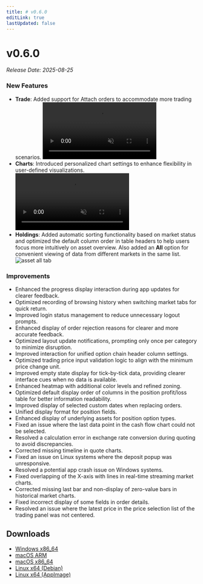 ```yaml
---
title: # v0.6.0
editLink: true
lastUpdated: false
---
```


# v0.6.0

_Release Date: 2025-08-25_

### New Features

- **Trade**: Added support for Attach orders to accommodate more trading scenarios.
  <video src="https://assets.lbctrl.com/uploads/4033558b-aebf-4a04-9508-6dcfd6ec2617/attach-order.mp4" type="video/mp4" autoplay muted loop>Your browser does not support the video tag.</video>
- **Charts**: Introduced personalized chart settings to enhance flexibility in user-defined visualizations.
  <video src="https://assets.lbctrl.com/uploads/ad1f77ee-0c16-4703-be28-b94f70f1a376/chart-settings.mp4" type="video/mp4" autoplay muted loop>Your browser does not support the video tag.</video>
- **Holdings**: Added automatic sorting functionality based on market status and optimized the default column order in table headers to help users focus more intuitively on asset overview. Also added an **All** option for convenient viewing of data from different markets in the same list.
  <img src="https://assets.lbctrl.com/uploads/1c2d6988-ce98-46c8-8c36-ecc74b8027e3/asset-all-tab.png" alt="asset all tab" >

### Improvements

- Enhanced the progress display interaction during app updates for clearer feedback.
- Optimized recording of browsing history when switching market tabs for quick return.
- Improved login status management to reduce unnecessary logout prompts.
- Enhanced display of order rejection reasons for clearer and more accurate feedback.
- Optimized layout update notifications, prompting only once per category to minimize disruption.
- Improved interaction for unified option chain header column settings.
- Optimized trading price input validation logic to align with the minimum price change unit.
- Improved empty state display for tick-by-tick data, providing clearer interface cues when no data is available.
- Enhanced heatmap with additional color levels and refined zoning.
- Optimized default display order of columns in the position profit/loss table for better information readability.
- Improved display of selected custom dates when replacing orders.
- Unified display format for position fields.
- Enhanced display of underlying assets for position option types.
- Fixed an issue where the last data point in the cash flow chart could not be selected.
- Resolved a calculation error in exchange rate conversion during quoting to avoid discrepancies.
- Corrected missing timeline in quote charts.
- Fixed an issue on Linux systems where the deposit popup was unresponsive.
- Resolved a potential app crash issue on Windows systems.
- Fixed overlapping of the X-axis with lines in real-time streaming market charts.
- Corrected missing last bar and non-display of zero-value bars in historical market charts.
- Fixed incorrect display of some fields in order details.
- Resolved an issue where the latest price in the price selection list of the trading panel was not centered.

## Downloads

- [Windows x86_64](https://assets.lbkrs.com/github/release/longbridge-desktop/stable/longbridge-v0.6.0-windows-x86_64.exe)
- [macOS ARM](https://assets.lbkrs.com/github/release/longbridge-desktop/stable/longbridge-v0.6.0-macos-aarch64.dmg)
- [macOS x86_64](https://assets.lbkrs.com/github/release/longbridge-desktop/stable/longbridge-v0.6.0-macos-x86_64.dmg)
- [Linux x64 (Debian)](https://assets.lbkrs.com/github/release/longbridge-desktop/stable/longbridge-v0.6.0-linux-x86_64.deb)
- [Linux x64 (AppImage)](https://assets.lbkrs.com/github/release/longbridge-desktop/stable/longbridge-v0.6.0-linux-x86_64.AppImage)
